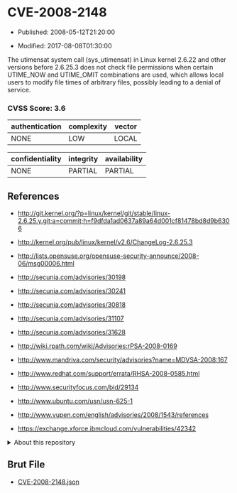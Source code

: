 # CVE-2008-2148

- Published: 2008-05-12T21:20:00

- Modified: 2017-08-08T01:30:00

The utimensat system call (sys_utimensat) in Linux kernel 2.6.22 and other versions before 2.6.25.3 does not check file permissions when certain UTIME_NOW and UTIME_OMIT combinations are used, which allows local users to modify file times of arbitrary files, possibly leading to a denial of service.

### CVSS Score: **3.6**

| authentication | complexity | vector |
| --- | --- | --- |
| NONE | LOW | LOCAL |

| confidentiality | integrity | availability |
| --- | --- | --- |
| NONE | PARTIAL | PARTIAL |

## References

* http://git.kernel.org/?p=linux/kernel/git/stable/linux-2.6.25.y.git;a=commit;h=f9dfda1ad0637a89a64d001cf81478bd8d9b6306

* http://kernel.org/pub/linux/kernel/v2.6/ChangeLog-2.6.25.3

* http://lists.opensuse.org/opensuse-security-announce/2008-06/msg00006.html

* http://secunia.com/advisories/30198

* http://secunia.com/advisories/30241

* http://secunia.com/advisories/30818

* http://secunia.com/advisories/31107

* http://secunia.com/advisories/31628

* http://wiki.rpath.com/wiki/Advisories:rPSA-2008-0169

* http://www.mandriva.com/security/advisories?name=MDVSA-2008:167

* http://www.redhat.com/support/errata/RHSA-2008-0585.html

* http://www.securityfocus.com/bid/29134

* http://www.ubuntu.com/usn/usn-625-1

* http://www.vupen.com/english/advisories/2008/1543/references

* https://exchange.xforce.ibmcloud.com/vulnerabilities/42342

<details>
<summary>About this repository</summary> 

  This repository is part of the project [Live Hack CVE](https://github.com/Live-Hack-CVE). Main website can be found [www.live-hack.org](https://www.live-hack.org) 
  
  Made by [Sn0wAlice](https://github.com/Sn0wAlice) for the people that care about security and need to have a feed of the latest CVEs. Hope you enjoy it, don't forget to star the repo and follow me on [Twitter](https://twitter.com/Sn0wAlice) and [Github](https://github.com/Sn0wAlice). And that is my [personnal website](https://www.alice-snow.me/)

  - [Home Page](https://github.com/Live-Hack-CVE)
  - [Framework](https://github.com/Live-Hack-CVE/cve-framework)
  - [CVE database](https://github.com/Live-Hack-CVE/full_database)
  - [Changelog](https://github.com/Live-Hack-CVE/Changelog)
</details>

## Brut File

* [CVE-2008-2148.json](https://raw.githubusercontent.com/Live-Hack-CVE/full_database/main/cves/2008/CVE-2008-2148.json)

